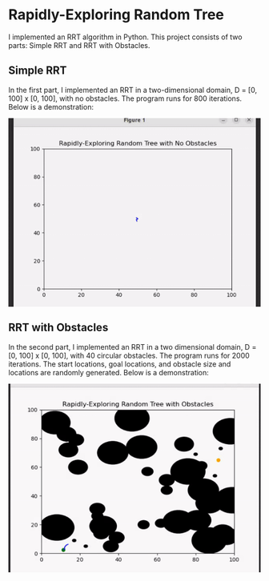 # Rapidly-Exploring Random Tree
I implemented an RRT algorithm in Python. This project consists of two parts: Simple RRT and RRT with Obstacles.

## Simple RRT
In the first part, I implemented an RRT in a two-dimensional domain, D = [0, 100] x [0, 100], with no obstacles. The program runs for 800 iterations. Below is a demonstration:

<p align="center">
    <img align="center" src="https://github.com/r-shima/rrt/blob/main/images/simple_rrt.gif">
</p>

## RRT with Obstacles
In the second part, I implemented an RRT in a two dimensional domain, D = [0, 100] x [0, 100], with 40 circular obstacles. The program runs for 2000 iterations. The start locations, goal locations, and obstacle size and locations are randomly generated. Below is a demonstration:

<p align="center">
    <img align="center" src="https://github.com/r-shima/rrt/blob/main/images/rrt_with_obstacles.gif">
</p>